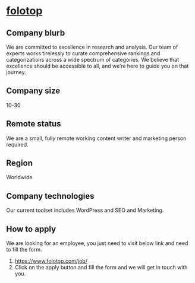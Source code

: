 # [folotop](https://folotop.com/)

## Company blurb

We are committed to excellence in research and analysis. Our team of experts works tirelessly to curate comprehensive rankings and categorizations across a wide spectrum of categories. We believe that excellence should be accessible to all, and we’re here to guide you on that journey.

## Company size

10-30

## Remote status

We are a small, fully remote working content writer and marketing person required.

## Region

Worldwide

## Company technologies

Our current toolset includes WordPress and SEO and Marketing.

## How to apply

We are looking for an employee, you just need to visit below link and need to fill the form.
1. https://www.folotop.com/job/
2. Click on the apply button and fill the form and we will get in touch with you.